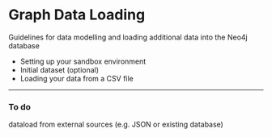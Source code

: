 # Graph Data Loading

Guidelines for data modelling and loading additional data into the Neo4j database
<br>

- Setting up your sandbox environment
- Initial dataset (optional)
- Loading your data from a CSV file


---
### To do

dataload from external sources (e.g. JSON or existing database)



